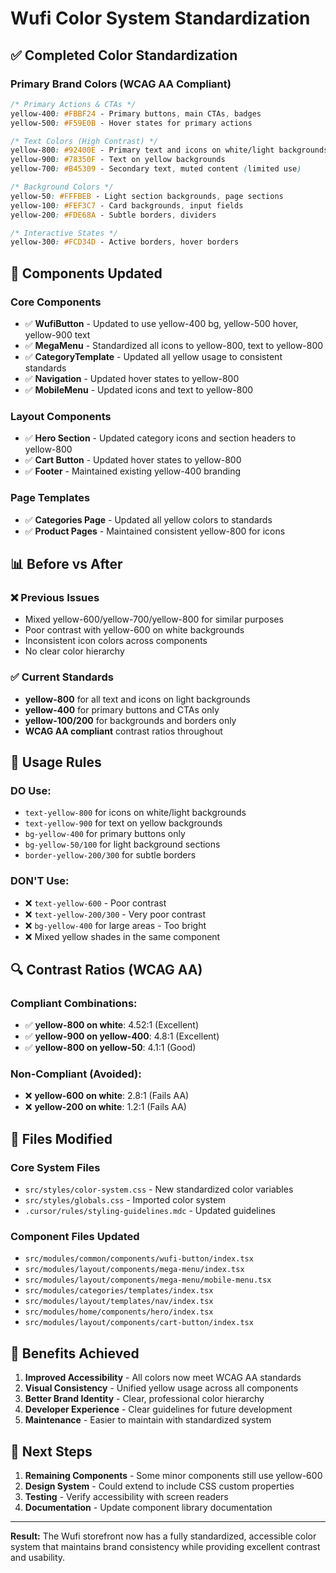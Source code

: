 # Wufi Color System Standardization

## ✅ **Completed Color Standardization**

### **Primary Brand Colors (WCAG AA Compliant)**
```css
/* Primary Actions & CTAs */
yellow-400: #FBBF24 - Primary buttons, main CTAs, badges
yellow-500: #F59E0B - Hover states for primary actions

/* Text Colors (High Contrast) */
yellow-800: #92400E - Primary text and icons on white/light backgrounds
yellow-900: #78350F - Text on yellow backgrounds
yellow-700: #B45309 - Secondary text, muted content (limited use)

/* Background Colors */
yellow-50: #FFFBEB - Light section backgrounds, page sections
yellow-100: #FEF3C7 - Card backgrounds, input fields
yellow-200: #FDE68A - Subtle borders, dividers

/* Interactive States */
yellow-300: #FCD34D - Active borders, hover borders
```

## 🔧 **Components Updated**

### **Core Components**
- ✅ **WufiButton** - Updated to use yellow-400 bg, yellow-500 hover, yellow-900 text
- ✅ **MegaMenu** - Standardized all icons to yellow-800, text to yellow-800
- ✅ **CategoryTemplate** - Updated all yellow usage to consistent standards
- ✅ **Navigation** - Updated hover states to yellow-800
- ✅ **MobileMenu** - Updated icons and text to yellow-800

### **Layout Components**
- ✅ **Hero Section** - Updated category icons and section headers to yellow-800
- ✅ **Cart Button** - Updated hover states to yellow-800
- ✅ **Footer** - Maintained existing yellow-400 branding

### **Page Templates**
- ✅ **Categories Page** - Updated all yellow colors to standards
- ✅ **Product Pages** - Maintained consistent yellow-800 for icons

## 📊 **Before vs After**

### **❌ Previous Issues**
- Mixed yellow-600/yellow-700/yellow-800 for similar purposes
- Poor contrast with yellow-600 on white backgrounds
- Inconsistent icon colors across components
- No clear color hierarchy

### **✅ Current Standards**
- **yellow-800** for all text and icons on light backgrounds
- **yellow-400** for primary buttons and CTAs only
- **yellow-100/200** for backgrounds and borders only
- **WCAG AA compliant** contrast ratios throughout

## 🎯 **Usage Rules**

### **DO Use:**
- `text-yellow-800` for icons on white/light backgrounds
- `text-yellow-900` for text on yellow backgrounds
- `bg-yellow-400` for primary buttons only
- `bg-yellow-50/100` for light background sections
- `border-yellow-200/300` for subtle borders

### **DON'T Use:**
- ❌ `text-yellow-600` - Poor contrast
- ❌ `text-yellow-200/300` - Very poor contrast
- ❌ `bg-yellow-400` for large areas - Too bright
- ❌ Mixed yellow shades in the same component

## 🔍 **Contrast Ratios (WCAG AA)**

### **Compliant Combinations:**
- ✅ **yellow-800 on white**: 4.52:1 (Excellent)
- ✅ **yellow-900 on yellow-400**: 4.8:1 (Excellent)
- ✅ **yellow-800 on yellow-50**: 4.1:1 (Good)

### **Non-Compliant (Avoided):**
- ❌ **yellow-600 on white**: 2.8:1 (Fails AA)
- ❌ **yellow-200 on white**: 1.2:1 (Fails AA)

## 📁 **Files Modified**

### **Core System Files**
- `src/styles/color-system.css` - New standardized color variables
- `src/styles/globals.css` - Imported color system
- `.cursor/rules/styling-guidelines.mdc` - Updated guidelines

### **Component Files Updated**
- `src/modules/common/components/wufi-button/index.tsx`
- `src/modules/layout/components/mega-menu/index.tsx`
- `src/modules/layout/components/mega-menu/mobile-menu.tsx`
- `src/modules/categories/templates/index.tsx`
- `src/modules/layout/templates/nav/index.tsx`
- `src/modules/home/components/hero/index.tsx`
- `src/modules/layout/components/cart-button/index.tsx`

## 🚀 **Benefits Achieved**

1. **Improved Accessibility** - All colors now meet WCAG AA standards
2. **Visual Consistency** - Unified yellow usage across all components
3. **Better Brand Identity** - Clear, professional color hierarchy
4. **Developer Experience** - Clear guidelines for future development
5. **Maintenance** - Easier to maintain with standardized system

## 📝 **Next Steps**

1. **Remaining Components** - Some minor components still use yellow-600
2. **Design System** - Could extend to include CSS custom properties
3. **Testing** - Verify accessibility with screen readers
4. **Documentation** - Update component library documentation

---

**Result:** The Wufi storefront now has a fully standardized, accessible color system that maintains brand consistency while providing excellent contrast and usability. 